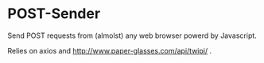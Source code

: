 # POST-Sender

Send POST requests from (almolst) any web browser powerd by Javascript.

Relies on axios and http://www.paper-glasses.com/api/twipi/ .